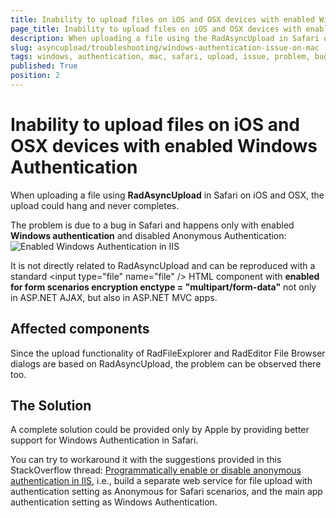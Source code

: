 ```yaml
---
title: Inability to upload files on iOS and OSX devices with enabled Windows Authentication
page_title: Inability to upload files on iOS and OSX devices with enabled Windows Authentication | RadAsyncUpload for ASP.NET AJAX Documentation
description: When uploading a file using the RadAsyncUpload in Safari on iOS and OSX, the upload could hang and never completes.
slug: asyncupload/troubleshooting/windows-authentication-issue-on-mac
tags: windows, authentication, mac, safari, upload, issue, problem, bug
published: True
position: 2
---
```


# Inability to upload files on iOS and OSX devices with enabled Windows Authentication
When uploading a file using **RadAsyncUpload** in Safari on iOS and OSX, the upload could hang and never completes.
 
The problem is due to a bug in Safari and happens only with enabled **Windows authentication** and disabled Anonymous Authentication:
![Enabled Windows Authentication in IIS](../images/windows-authentication-enabled.png) 

It is not directly related to RadAsyncUpload and can be reproduced with a standard &lt;input type="file" name="file" /> HTML component with **enabled for form scenarios encryption enctype = "multipart/form-data"** not only in ASP.NET AJAX, but also in ASP.NET MVC apps.

## Affected components
Since the upload functionality of RadFileExplorer and RadEditor File Browser dialogs are based on RadAsyncUpload, the problem can be observed there too.
 
## The Solution
A complete solution could be provided only by Apple by providing better support for Windows Authentication in Safari. 

You can try to workaround it with the suggestions provided in this StackOverflow thread: [Programmatically enable or disable anonymous authentication in IIS](http://stackoverflow.com/questions/28419304/programmatically-enable-or-disable-anonymous-authentication-in-iis), i.e., build a separate web service for file upload with authentication setting as Anonymous for Safari scenarios, and the main app authentication setting as Windows Authentication.
